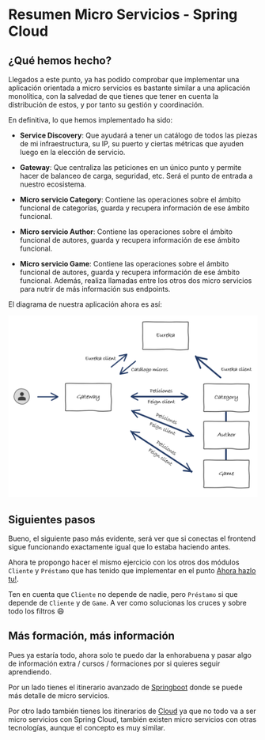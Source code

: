 # Resumen Micro Servicios - Spring Cloud

## ¿Qué hemos hecho?

Llegados a este punto, ya has podido comprobar que implementar una aplicación orientada a micro servicios es bastante similar a una aplicación monolítica, con la salvedad de que tienes que tener en cuenta la distribución de estos, y por tanto su gestión y coordinación.

En definitiva, lo que hemos implementado ha sido:

* **Service Discovery**: Que ayudará a tener un catálogo de todos las piezas de mi infraestructura, su IP, su puerto y ciertas métricas que ayuden luego en la elección de servicio.

* **Gateway**: Que centraliza las peticiones en un único punto y permite hacer de balanceo de carga, seguridad, etc. Será el punto de entrada a nuestro ecosistema.

* **Micro servicio Category**: Contiene las operaciones sobre el ámbito funcional de categorías, guarda y recupera información de ese ámbito funcional.

* **Micro servicio Author**: Contiene las operaciones sobre el ámbito funcional de autores, guarda y recupera información de ese ámbito funcional.

* **Micro servicio Game**: Contiene las operaciones sobre el ámbito funcional de autores, guarda y recupera información de ese ámbito funcional. Además, realiza llamadas entre los otros dos micro servicios para nutrir de más información sus endpoints.

El diagrama de nuestra aplicación ahora es así:

![diagrama](../../assets/images/microservices2.png)

## Siguientes pasos

Bueno, el siguiente paso más evidente, será ver que si conectas el frontend sigue funcionando exactamente igual que lo estaba haciendo antes.

Ahora te propongo hacer el mismo ejercicio con los otros dos módulos `Cliente` y `Préstamo` que has tenido que implementar en el punto [Ahora hazlo tu!](../../exercise.md).

Ten en cuenta que `Cliente` no depende de nadie, pero `Préstamo` si que depende de `Cliente` y de `Game`. A ver como solucionas los cruces y sobre todo los filtros :smile:


## Más formación, más información

Pues ya estaría todo, ahora solo te puedo dar la enhorabuena y pasar algo de información extra / cursos / formaciones por si quieres seguir aprendiendo.

Por un lado tienes el itinerario avanzado de [Springboot](https://degreed.com/pathway/08gxl0e7pw?orgsso=capgemini#section-4) donde se puede más detalle de micro servicios.

Por otro lado también tienes los itinerarios de [Cloud](https://degreed.com/pathway/3pmxr00g9n/pathway?orgsso=capgemini#section-1) ya que no todo va a ser micro servicios con Spring Cloud, también existen micro servicios con otras tecnologías, aunque el concepto es muy similar.
